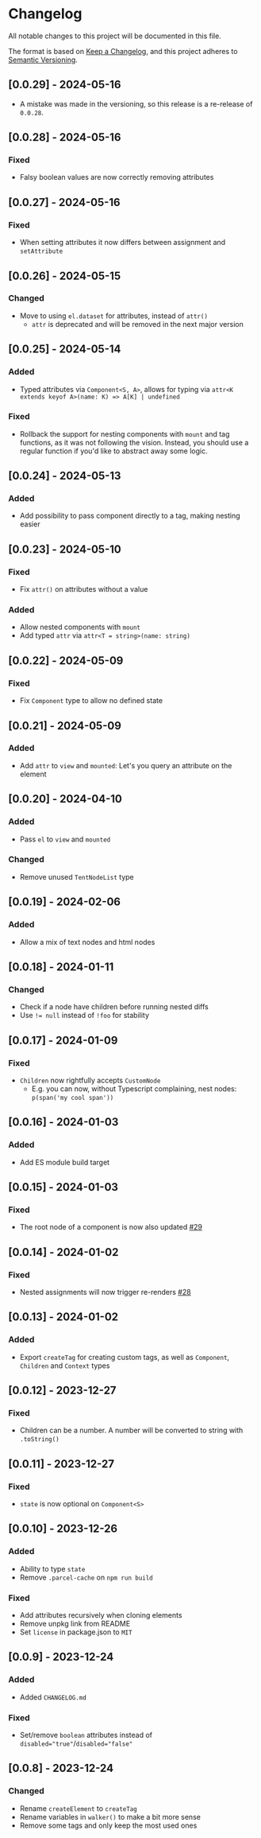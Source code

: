# Changelog

All notable changes to this project will be documented in this file.

The format is based on [Keep a Changelog](https://keepachangelog.com/en/1.0.0/),
and this project adheres to [Semantic Versioning](https://semver.org/spec/v2.0.0.html).

## [0.0.29] - 2024-05-16

- A mistake was made in the versioning, so this release is a re-release of `0.0.28`.

## [0.0.28] - 2024-05-16

### Fixed

- Falsy boolean values are now correctly removing attributes

## [0.0.27] - 2024-05-16

### Fixed

- When setting attributes it now differs between assignment and `setAttribute`

## [0.0.26] - 2024-05-15

### Changed

- Move to using `el.dataset` for attributes, instead of `attr()`
  - `attr` is deprecated and will be removed in the next major version

## [0.0.25] - 2024-05-14

### Added

- Typed attributes via `Component<S, A>`, allows for typing via `attr<K extends keyof A>(name: K) => A[K] | undefined`

### Fixed

- Rollback the support for nesting components with `mount` and tag functions, as it was not following the vision. Instead, you should use a regular function if you'd like to abstract away some logic.

## [0.0.24] - 2024-05-13

### Added

- Add possibility to pass component directly to a tag, making nesting easier

## [0.0.23] - 2024-05-10

### Fixed

- Fix `attr()` on attributes without a value

### Added

- Allow nested components with `mount`
- Add typed `attr` via `attr<T = string>(name: string)`

## [0.0.22] - 2024-05-09

### Fixed

- Fix `Component` type to allow no defined state

## [0.0.21] - 2024-05-09

### Added

- Add `attr` to `view` and `mounted`: Let's you query an attribute on the element

## [0.0.20] - 2024-04-10

### Added

- Pass `el` to `view` and `mounted`

### Changed

- Remove unused `TentNodeList` type

## [0.0.19] - 2024-02-06

### Added

- Allow a mix of text nodes and html nodes

## [0.0.18] - 2024-01-11

### Changed

- Check if a node have children before running nested diffs
- Use `!= null` instead of `!foo` for stability

## [0.0.17] - 2024-01-09

### Fixed

- `Children` now rightfully accepts `CustomNode`
  - E.g. you can now, without Typescript complaining, nest nodes: `p(span('my cool span'))`

## [0.0.16] - 2024-01-03

### Added

- Add ES module build target

## [0.0.15] - 2024-01-03

### Fixed

- The root node of a component is now also updated [#29](https://github.com/tentjs/tent/pull/29)

## [0.0.14] - 2024-01-02

### Fixed

- Nested assignments will now trigger re-renders [#28](https://github.com/tentjs/tent/pull/28)

## [0.0.13] - 2024-01-02

### Added

- Export `createTag` for creating custom tags, as well as `Component`, `Children` and `Context` types

## [0.0.12] - 2023-12-27

### Fixed

- Children can be a number. A number will be converted to string with `.toString()`

## [0.0.11] - 2023-12-27

### Fixed

- `state` is now optional on `Component<S>`

## [0.0.10] - 2023-12-26

### Added

- Ability to type `state`
- Remove `.parcel-cache` on `npm run build`

### Fixed

- Add attributes recursively when cloning elements
- Remove unpkg link from README
- Set `license` in package.json to `MIT`

## [0.0.9] - 2023-12-24

### Added

- Added `CHANGELOG.md`

### Fixed

- Set/remove `boolean` attributes instead of `disabled="true"`/`disabled="false"`

## [0.0.8] - 2023-12-24

### Changed

- Rename `createElement` to `createTag`
- Rename variables in `walker()` to make a bit more sense
- Remove some tags and only keep the most used ones
